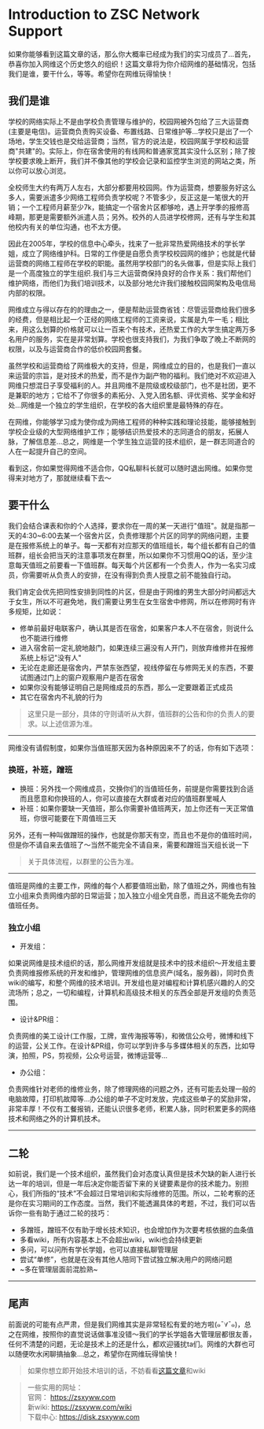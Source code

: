 # Introduction to ZSC Network Support
如果你能够看到这篇文章的话，那么你大概率已经成为我们的实习成员了...首先，恭喜你加入网维这个历史悠久的组织！这篇文章将为你介绍网维的基础情况，包括我们是谁，要干什么，等等。希望你在网维玩得愉快！
## 我们是谁
学校的网络实际上不是由学校负责管理与维护的，校园网被外包给了三大运营商(主要是电信)。运营商负责购买设备、布置线路、日常维护等...学校只是出了一个场地，学生交钱也是交给运营商；当然，官方的说法是，校园网属于学校和运营商"共建"的。实际上，你在宿舍使用的有线网和普通家宽其实没什么区别；除了按学校要求晚上断开，我们并不像其他的学校会记录和监控学生浏览的网站之类，所以你可以放心浏览。

全校师生大约有两万人左右，大部分都要用校园网。作为运营商，想要服务好这么多人，需要派遣多少网络工程师负责学校呢？不管多少，反正这是一笔很大的开销；一个工程师月薪至少7k，能搞定一个宿舍片区都够呛，遇上开学季的报修高峰期，那更是需要额外派遣人员；另外。校外的人员进学校修网，还有与学生和其他校内有关的单位沟通，也不太方便。

因此在2005年，学校的信息中心牵头，找来了一批非常热爱网络技术的学长学姐，成立了网络维护科。日常的工作便是自愿负责学校校园网的维护；也就是代替运营商的网络工程师在学校的职能。虽然用学校部门的名头做事，但是实际上我们是一个高度独立的学生组织.我们与三大运营商保持良好的合作关系：我们帮他们维护网络，而他们为我们培训技术，以及部分地允许我们接触校园网架构及电信局内部的权限。

网维成立与得以存在的的理由之一，便是帮助运营商省钱：尽管运营商给我们很多的经费，但是相比起一个正经的网络工程师的工资来说，实属是九牛一毛；相比来，用这么划算的价格就可以让一百来个有技术，还热爱工作的大学生搞定两万多名用户的服务，实在是非常划算。学校也很支持我们，为我们争取了晚上不断网的权限，以及与运营商合作的低价校园网套餐。

虽然学校和运营商给了网维极大的支持，但是，网维成立的目的，也是我们一直以来运营的宗旨，是对技术的热爱，而不是作为副产物的福利。我们绝对不欢迎进入网维只想混日子享受福利的人。并且网维不是院级或校级部门，也不是社团，更不是兼职的地方；它给不了你很多的素拓分、入党入团名额、评优资格、奖学金和好处...网维是一个独立的学生组织，在学校的各大组织里是最特殊的存在。

在网维，你能够学习成为使你成为网络工程师的种种实践和理论技能，能够接触到学校企业级的大型网络维护工作；能够结识热爱技术的志同道合的朋友，拓展人脉，了解信息差...总之，网维是一个学生独立运营的技术组织，是一群志同道合的人在一起提升自己的空间。

看到这，你如果觉得网维不适合你，QQ私聊科长就可以随时退出网维。如果你觉得来对地方了，那就继续看下去～
## 要干什么
我们会结合课表和你的个人选择，要求你在一周的某一天进行"值班"。就是指那一天的4:30~6:00去某一个宿舍片区，负责修理那个片区的同学的网络问题，主要是在报修系统上的单子。每一天都有对应那天的值班组长，每个组长都有自己的值班群，组长会把当天的注意事项发在群里，所以如果你不习惯用QQ的话，至少注意每天值班之前要看一下值班群。每天每个片区都有一个负责人，作为一名实习成员，你需要听从负责人的安排，在没有得到负责人授意之前不能独自行动。

我们肯定会优先把同性安排到同性的片区，但是由于网维的男生大部分时间都远大于女生，所以不可避免地，我们需要让男生在女生宿舍中修网，所以在修网时有许多规矩，比如说：

- 修单前最好电联客户，确认其是否在宿舍，如果客户本人不在宿舍，则说什么也不能进行维修
- 进入宿舍前一定礼貌地敲门，如果连续三遍没有人开门，则放弃维修并在报修系统上标记"没有人"
- 无论在走廊还是宿舍内，严禁东张西望，视线停留在与修网无关的东西，不要试图通过门上的窗户观察用户是否在宿舍
- 如果你没有能够证明自己是网维成员的东西，那么一定要跟着正式成员
- 其它在宿舍内不礼貌的行为

> 这里只是一部分，具体的守则请听从大群，值班群的公告和你的负责人的要求。以上述信源为准。

---
网维没有请假制度，如果你当值班那天因为各种原因来不了的话，你有如下选项：

### 换班，补班，蹭班
- 换班：另外找一个网维成员，交换你们的当值班任务，前提是你需要找到合适而且愿意和你换班的人，你可以直接在大群或者对应的值班群里喊人
- 补班：如果你要缺一天值班，那么你需要补值班两天，加上你还有一天正常值班，你很可能要在下周值班三天

另外，还有一种叫做蹭班的操作，也就是你那天有空，而且也不是你的值班时间，但是你不请自来去值班了～当然不能完全不请自来，需要和蹭班当天组长说一下

> 关于具体流程，以群里的公告为准。
---
值班是网维的主要工作，网维的每个人都要值班出勤，除了值班之外，网维也有独立小组来负责网维内部的日常运营；加入独立小组全凭自愿，而且这不能免去你的值班任务。
### 独立小组
- 开发组：

如果说网维是技术组织的话，那么网维开发组就是技术中的技术组织～开发组主要负责网维报修系统的开发和维护，管理网维的信息资产(域名，服务器)，同时负责wiki的编写，和整个网维的技术培训。开发组也是对编程和计算机感兴趣的人的交流场所；总之，一切和编程，计算机和高级技术相关的东西全部是开发组的负责范围。

- 设计&PR组：

负责网维的美工设计(工作服，工牌，宣传海报等等)，和微信公众号，微博和线下的运营，公关工作。在设计&PR组，你可以学到许多与多媒体相关的东西，比如导演，拍照，PS，剪视频，公众号运营，微博运营等...

- 办公组：

负责网维针对老师的维修业务，除了修理网络的问题之外，还有可能去处理一般的电脑故障，打印机故障等...办公组的单子不定时发放，完成这些单子的奖励非常，非常丰厚！不仅有工餐报销，还能认识很多老师，积累人脉，同时积累更多的网络技术和网络之外的计算机技术。

---
## 二轮
如前说，我们是一个技术组织，虽然我们会对态度认真但是技术欠缺的新人进行长达一年的培训，但是一年后决定你能否留下来的关键要素是你的技术能力。别担心，我们所指的“技术”不会超过日常培训和实际维修的范围。所以，二轮考察的还是你在实习期间的工作态度。当然，我们不能透漏具体的考题，不过，我们可以告诉你一些有助于通过二轮的技巧：

- 多蹭班，蹭班不仅有助于增长技术知识，也会增加作为次要考核依据的血条值
- 多看wiki，所有内容基本上不会超出wiki，wiki也会持续更新
- 多问，可以问所有学长学姐，也可以直接私聊管理层
- 尝试“单修”，也就是在没有其他人陪同下尝试独立解决用户的网络问题
- ~多在管理层面前混脸熟~  
---
## 尾声
前面说的可能有点严肃，但是我们网维其实是非常轻松有爱的地方啦(๑¯∀¯๑)，总之在网维，按照你的直觉说话做事准没错～我们的学长学姐各大管理层都很友善，任何不清楚的问题，无论是技术上的还是什么，都欢迎骚扰ta们。网维的大群也可以随便吹水闲聊搞抽象...总之，希望你在网维玩得愉快！

> 如果你想立即开始技术培训的话，不妨看看[这篇文章](/blog/2024/09/27/给纯新手的网维快速入门指南)和wiki

> 一些实用的网址：  
> 官网： https://zsxyww.com  
> 新wiki: https://zsxyww.com/wiki  
> 下载中心: https://disk.zsxyww.com

